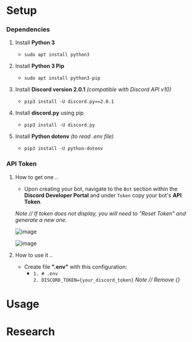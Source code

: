 # Setup

### Dependencies 

  1. Install **Python 3** 
      - `sudo apt install python3`
      
  2. Install **Python 3 Pip** 
      - `sudo apt install python3-pip`
      
  3. Install **Discord version 2.0.1** *(compatible with Discord API v10)*
      - `pip3 install -U discord.py==2.0.1`
      
  4. Install **discord.py** using pip 
      - `pip3 install -U discord.py`

  5. Install **Python dotenv** *(to read .env file)* 
      - `pip3 install -U python-dotenv`
      
### API Token

  1. How to get one ..
      - Upon creating your bot, navigate to the `Bot` section within the **Discord Developer Portal** and under `Token` copy your bot's **API Token**. 
   
      *Note // If token does not display, you will need to "Reset Token" and generate a new one.*
      
      ![image](https://user-images.githubusercontent.com/97551273/190925976-460226ae-805b-4e2c-bacd-e1e5f1f03caf.png)
      
      ![image](https://user-images.githubusercontent.com/97551273/190925993-536bd970-7aac-49da-9109-e5c6e859d3e5.png)

  2. How to use it ..
      - Create file **".env"** with this configuration:
        - `1. # .env` <br> 
        `2. DISCORD_TOKEN={your_discord_token}` *Note // Remove {}*


# Usage 

# Research 
